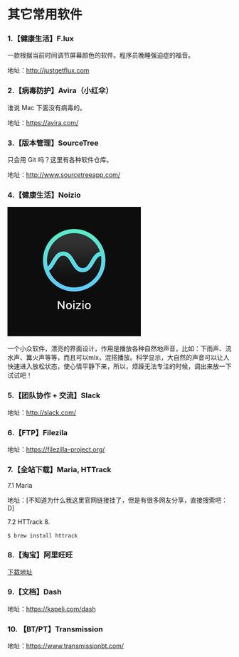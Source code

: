 # 其它常用软件

### 1.【健康生活】F.lux
  
一款根据当前时间调节屏幕颜色的软件。程序员晚睡强迫症的福音。  

地址：<http://justgetflux.com>

### 2.【病毒防护】Avira（小红伞）

谁说 Mac 下面没有病毒的。 

地址：https://avira.com/

### 3.【版本管理】SourceTree 

只会用 Git 吗？这里有各种软件仓库。

地址：http://www.sourcetreeapp.com/

### 4.【健康生活】Noizio

![](5f8e79493caa65fc7e8ec911ffdf825b_b.png)

一个小众软件，漂亮的界面设计，作用是播放各种自然地声音，比如：下雨声、流水声、篝火声等等，而且可以mix，混搭播放。科学显示，大自然的声音可以让人快速进入放松状态，使心情平静下来，所以，烦躁无法专注的时候，调出来放一下试试吧！

<!-- ![](4501053ba6e9971e059eb6cfd85dc807_b.png) -->

### 5.【团队协作 + 交流】Slack

地址：http://slack.com/

### 6.【FTP】Filezila

地址：https://filezilla-project.org/

### 7.【全站下载】Maria, HTTrack
7.1 Maria

地址：[不知道为什么我这里官网链接挂了，但是有很多网友分享，直接搜索吧：D]

7.2 HTTrack
8.
```
$ brew install httrack
```

### 8.【淘宝】阿里旺旺

[下载地址](https://www.taobao.com/go/market/seller/aliclient/ww/index.php)

### 9.【文档】Dash

地址：https://kapeli.com/dash

### 10. 【BT/PT】Transmission

地址：https://www.transmissionbt.com/